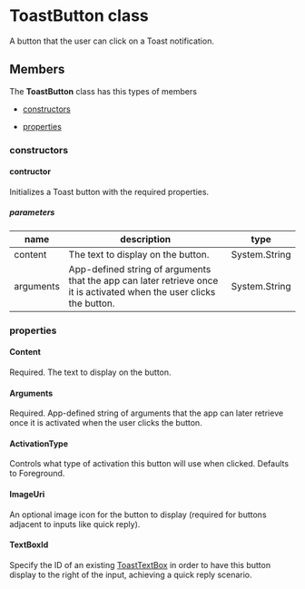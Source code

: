 
# ToastButton class

A button that the user can click on a Toast notification.

## Members

The **ToastButton** class has this types of members

* [constructors](#constructors)

* [properties](#properties)

### constructors

#### contructor

Initializes a Toast button with the required properties.

##### parameters



| name | description | type |
| --- | --- | --- |
| content | The text to display on the button. | System.String |
| arguments | App-defined string of arguments that the app can later retrieve once it is activated when the user clicks the button. | System.String |

### properties

#### Content

Required. The text to display on the button.

#### Arguments

Required. App-defined string of arguments that the app can later retrieve once it is activated when the user clicks the button.

#### ActivationType

Controls what type of activation this button will use when clicked. Defaults to Foreground.

#### ImageUri

An optional image icon for the button to display (required for buttons adjacent to inputs like quick reply).

#### TextBoxId

Specify the ID of an existing [ToastTextBox](Microsoft_Toolkit_Uwp_Notifications_ToastTextBox.md) in order to have this button display to the right of the input, achieving a quick reply scenario.
